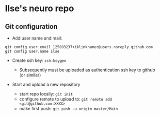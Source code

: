 # Ilse's neuro repo

## Git configuration

- Add user name and mail:

```
git config user.email 125893237+iklinkhamer@users.noreply.github.com
git config user.name ilse
```

- Create ssh key: `ssh-keygen`
	- Subsequently must be uploaded as authentication ssh key to github (or similar)
	
- Start and upload a new repository
	- start repo locally: `git init`
	- configure remote to upload to: `git remote add <git@github.com:XXXX>`
	- make first push: `git push -u origin master/Main`

